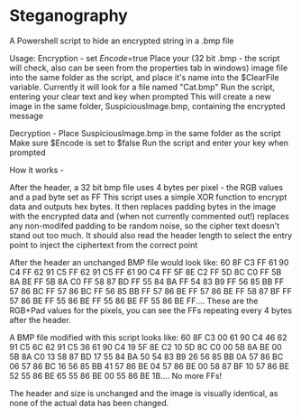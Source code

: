 # Steganography
A Powershell script to hide an encrypted string in a .bmp file

Usage:
Encryption -
set $Encode=$true
Place your (32 bit .bmp - the script will check, also can be seen from the properties tab in windows) image file into the same folder as the script, and place it's name into the $ClearFile variable. Currently it will look for a file named "Cat.bmp"
Run the script, entering your clear text and key when prompted
This will create a new image in the same folder, SuspiciousImage.bmp, containing the encrypted message

Decryption -
Place SuspiciousImage.bmp in the same folder as the script
Make sure $Encode is set to $false
Run the script and enter your key when prompted

How it works -

After the header, a 32 bit bmp file uses 4 bytes per pixel - the RGB values and a pad byte set as FF
This script uses a simple XOR function to encrypt data and outputs hex bytes. It then replaces padding bytes in the image with the encrypted data and (when not currently commented out!) replaces any non-modifed padding to be random noise, so the cipher text doesn't stand out too much. It should also read the header length to select the entry point to inject the ciphertext from the correct point

After the header an unchanged BMP file would look like:
60 8F C3 FF 61 90 C4 FF 62 91 C5 FF 62 91 C5 FF 61 90 C4 FF 5F 8E C2 FF 5D 8C C0 FF 5B 8A BE FF 5B 8A C0 FF 58 87 BD FF 55 84 BA FF 54 83 B9 FF 56 85 BB FF 57 86 BC FF 57 86 BC FF 56 85 BB FF 57 86 BE FF 57 86 BE FF 58 87 BF FF 57 86 BE FF 55 86 BE FF 55 86 BE FF 55 86 BE FF....
These are the RGB+Pad values for the pixels, you can see the FFs repeating every 4 bytes after the header.

A BMP file modified with this script looks like:
60 8F C3 00 61 90 C4 46 62 91 C5 6C 62 91 C5 36 61 90 C4 19 5F 8E C2 10 5D 8C C0 00 5B 8A BE 00 5B 8A C0 13 58 87 BD 17 55 84 BA 50 54 83 B9 26 56 85 BB 0A 57 86 BC 06 57 86 BC 16 56 85 BB 41 57 86 BE 04 57 86 BE 00 58 87 BF 10 57 86 BE 52 55 86 BE 65 55 86 BE 00 55 86 BE 1B....
No more FFs!

The header and size is unchanged and the image is visually identical, as none of the actual data has been changed.

